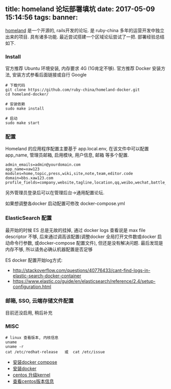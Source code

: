 title: homeland 论坛部署填坑
date: 2017-05-09 15:14:56
tags:
banner:
---
[homeland](gethomeland.com) 是一个开源的, rails开发的论坛. 是 ruby-china 多年的运营开发中独立出来的项目. 具有诸多功能. 最近尝试搭建一个区域论坛尝试了一把. 部署经验总结如下.
<!-- more -->

### Install

官方推荐 Ubuntu 环境安装, 内存要求 4G (1G肯定不够). 官方推荐 Docker 安装方法, 安装方式参看后面链接或自行 Google

```shell
# 下载代码
git clone https://github.com/ruby-china/homeland-docker.git
cd homeland-docker/

# 安装依赖
sudo make install

# 启动
sudo make start
```


### 配置

Homeland 的应用程序配置主要基于 app.local.env, 在该文件中可以配置 app_name, 管理员邮箱, 启用模块, 用户信息, 邮箱 等多个配置.

```
admin_emails=admin@yourdomain.com
app_name=xaw123
modules=home,topic,press,wiki,site,note,team,editor.code
domain=bbs.xaw123.com
profile_fields=company,website,tagline,location,qq,weibo,wechat,battle_tag
```

另外管理员登录后可以在管理后台->通用配置论坛.

如果想调整各docker 启动配置可修改 docker-compose.yml


### ElasticSearch 配置
最开始的时候 ES 总是无故的挂掉, 通过 docker logs 查看说是 max file descriptor 不够, 
后来通过调高该配置(调整docker 全局打开文件数或docker 启动命令行参数, 或docker-compose 配置文件), 但还是没有解决问题.
最后发现是内存不够, 所以请务必确认机器配置是否足够

ES docker 配置开始log方式:
* http://stackoverflow.com/questions/40776433/cant-find-logs-in-elastic-search-docker-container
* https://www.elastic.co/guide/en/elasticsearch/reference/2.4/setup-configuration.html

### 邮箱, SSO, 云端存储文件配置
目前还没启用, 稍后补充

### MISC

```shell
# linux 查看版本, 内核信息
uname
uname -r
cat /etc/redhat-release   或  cat /etc/issue
```

* [安装docker compose](https://docs.docker.com/compose/install/)
* [安装docker](https://store.docker.com/editions/community/docker-ce-server-centos?tab=description)
* [centos 升级kernel](http://blog.csdn.net/reyleon/article/details/52229293)
* [查看centos版本信息](http://www.linuxidc.com/Linux/2014-12/110748.htm)

